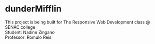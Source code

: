 # dunderMifflin
This project is being built for The Responsive Web Development class @ SENAC college <br>
Student: Nadine Zíngano <br>
Professor: Romulo Reis
